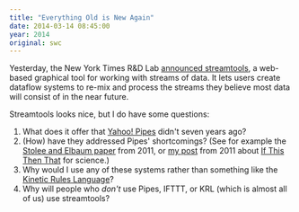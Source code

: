 ```yaml
---
title: "Everything Old is New Again"
date: 2014-03-14 08:45:00
year: 2014
original: swc
---
```

<p>
  Yesterday,
  the New York Times R&amp;D Lab <a href="https://source.opennews.org/en-US/articles/introducing-streamtools/">announced streamtools</a>,
  a web-based graphical tool for working with streams of data.
  It lets users create dataflow systems to re-mix and process
  the streams they believe most data will consist of in the near future.
</p>
<p>
  Streamtools looks nice,
  but I do have some questions:
</p>
<ol>
  <li>
    What does it offer that <a href="http://pipes.yahoo.com/pipes/">Yahoo! Pipes</a> didn't seven years ago?
  </li>
  <li>
    (How) have they addressed Pipes' shortcomings?  (See for example the <a href="http://neverworkintheory.org/2011/06/27/refactoring-pipe-like-mashups-for-end-user-programmers.html">Stolee and Elbaum paper</a> from 2011, or <a href="{{site.baseurl}}/blog/2011/09/the-simplest-web-that-could-possibly-work.html">my post</a> from 2011 about <a href="https://ifttt.com/">If This Then That</a> for science.)
  </li>
  <li>
    Why would I use any of these systems rather than something like the <a href="http://www.amazon.com/The-Live-Web-Event-Based-Connections/dp/1133686680">Kinetic Rules Language</a>?
  </li>
  <li>
    Why will people who <em>don't</em> use Pipes, IFTTT, or KRL (which is almost all of us) use streamtools?
  </li>
</ol>
